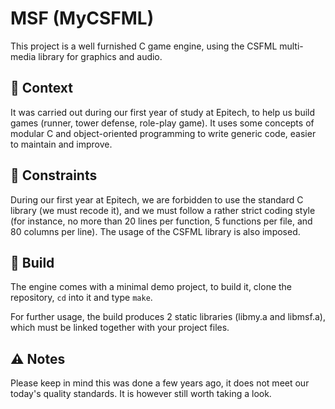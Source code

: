 # MSF (MyCSFML)

This project is a well furnished C game engine, using the CSFML multi-media
library for graphics and audio.

## :checkered_flag: Context

It was carried out during our first year of study at Epitech, to help us build games (runner,
tower defense, role-play game). It uses some concepts of modular C and object-oriented
programming to write generic code, easier to maintain and improve.

## :link: Constraints

During our first year at Epitech, we are forbidden to use the standard C library (we must recode it),
and we must follow a rather strict coding style (for instance, no more than 20 lines per function,
5 functions per file, and 80 columns per line).
The usage of the CSFML library is also imposed.

## :hammer: Build

The engine comes with a minimal demo project, to build it, clone the repository, `cd` into it and type `make`.

For further usage, the build produces 2 static libraries (libmy.a and libmsf.a), which must be linked together
with your project files.

## :warning: Notes

Please keep in mind this was done a few years ago, it does not meet our today's quality standards. It is however
still worth taking a look.
